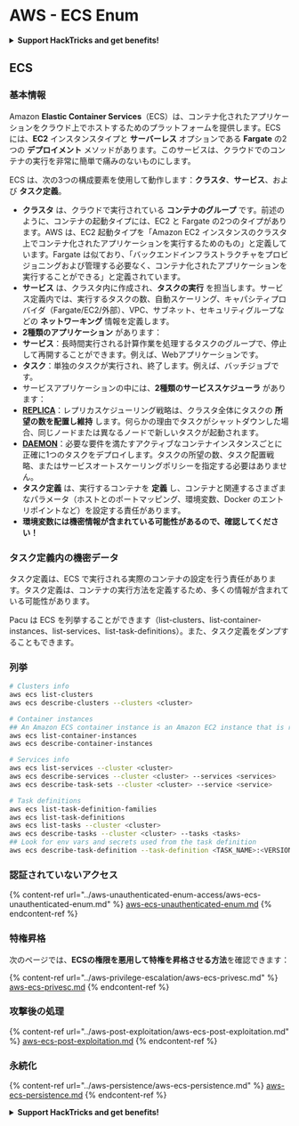 # AWS - ECS Enum

<details>

<summary><strong>Support HackTricks and get benefits!</strong></summary>

* もし **HackTricks で会社の広告を見たい**場合や、**PEASS の最新バージョンをダウンロードしたい**場合は、[**SUBSCRIPTION PLANS**](https://github.com/sponsors/carlospolop) をチェックしてください！
* [**公式の PEASS & HackTricks スワッグ**](https://peass.creator-spring.com) を手に入れましょう
* [**The PEASS Family**](https://opensea.io/collection/the-peass-family) を見つけて、独占的な [**NFTs**](https://opensea.io/collection/the-peass-family) のコレクションを発見しましょう
* 💬 [**Discord グループ**](https://discord.gg/hRep4RUj7f) または [**telegram グループ**](https://t.me/peass) に参加するか、**Twitter** 🐦 [**@carlospolopm**](https://twitter.com/carlospolopm) をフォローしましょう。
* **ハッキングのトリックを共有するために、PR を** [**HackTricks**](https://github.com/carlospolop/hacktricks) **と** [**HackTricks Cloud**](https://github.com/carlospolop/hacktricks-cloud) **の GitHub リポジトリに提出してください。**

</details>

## ECS

### 基本情報

Amazon **Elastic Container Services**（ECS）は、コンテナ化されたアプリケーションをクラウド上でホストするためのプラットフォームを提供します。ECS には、**EC2** インスタンスタイプと **サーバーレス** オプションである **Fargate** の2つの **デプロイメント** メソッドがあります。このサービスは、クラウドでのコンテナの実行を非常に簡単で痛みのないものにします。

ECS は、次の3つの構成要素を使用して動作します：**クラスタ**、**サービス**、および **タスク定義**。

* **クラスタ** は、クラウドで実行されている **コンテナのグループ** です。前述のように、コンテナの起動タイプには、EC2 と Fargate の2つのタイプがあります。AWS は、EC2 起動タイプを「Amazon EC2 インスタンスのクラスタ上でコンテナ化されたアプリケーションを実行するためのもの」と定義しています。Fargate は似ており、「バックエンドインフラストラクチャをプロビジョニングおよび管理する必要なく、コンテナ化されたアプリケーションを実行することができる」と定義されています。
* **サービス** は、クラスタ内に作成され、**タスクの実行** を担当します。サービス定義内では、実行するタスクの数、自動スケーリング、キャパシティプロバイダ（Fargate/EC2/外部）、VPC、サブネット、セキュリティグループなどの **ネットワーキング** 情報を定義します。
* **2種類のアプリケーション** があります：
* **サービス**：長時間実行される計算作業を処理するタスクのグループで、停止して再開することができます。例えば、Webアプリケーションです。
* **タスク**：単独のタスクが実行され、終了します。例えば、バッチジョブです。
* サービスアプリケーションの中には、**2種類のサービススケジューラ** があります：
* [**REPLICA**](https://docs.aws.amazon.com/AmazonECS/latest/developerguide/ecs_services.html)：レプリカスケジューリング戦略は、クラスタ全体にタスクの **所望の数を配置し維持** します。何らかの理由でタスクがシャットダウンした場合、同じノードまたは異なるノードで新しいタスクが起動されます。
* [**DAEMON**](https://docs.aws.amazon.com/AmazonECS/latest/developerguide/ecs_services.html)：必要な要件を満たすアクティブなコンテナインスタンスごとに正確に1つのタスクをデプロイします。タスクの所望の数、タスク配置戦略、またはサービスオートスケーリングポリシーを指定する必要はありません。
* **タスク定義** は、実行するコンテナを **定義** し、コンテナと関連するさまざまなパラメータ（ホストとのポートマッピング、環境変数、Docker のエントリポイントなど）を設定する責任があります。
* **環境変数には機密情報が含まれている可能性があるので、確認してください！**

### タスク定義内の機密データ

タスク定義は、ECS で実行される実際のコンテナの設定を行う責任があります。タスク定義は、コンテナの実行方法を定義するため、多くの情報が含まれている可能性があります。

Pacu は ECS を列挙することができます（list-clusters、list-container-instances、list-services、list-task-definitions）。また、タスク定義をダンプすることもできます。

### 列挙
```bash
# Clusters info
aws ecs list-clusters
aws ecs describe-clusters --clusters <cluster>

# Container instances
## An Amazon ECS container instance is an Amazon EC2 instance that is running the Amazon ECS container agent and has been registered into an Amazon ECS cluster.
aws ecs list-container-instances
aws ecs describe-container-instances

# Services info
aws ecs list-services --cluster <cluster>
aws ecs describe-services --cluster <cluster> --services <services>
aws ecs describe-task-sets --cluster <cluster> --service <service>

# Task definitions
aws ecs list-task-definition-families
aws ecs list-task-definitions
aws ecs list-tasks --cluster <cluster>
aws ecs describe-tasks --cluster <cluster> --tasks <tasks>
## Look for env vars and secrets used from the task definition
aws ecs describe-task-definition --task-definition <TASK_NAME>:<VERSION>
```
### 認証されていないアクセス

{% content-ref url="../aws-unauthenticated-enum-access/aws-ecs-unauthenticated-enum.md" %}
[aws-ecs-unauthenticated-enum.md](../aws-unauthenticated-enum-access/aws-ecs-unauthenticated-enum.md)
{% endcontent-ref %}

### 特権昇格

次のページでは、**ECSの権限を悪用して特権を昇格させる方法**を確認できます：

{% content-ref url="../aws-privilege-escalation/aws-ecs-privesc.md" %}
[aws-ecs-privesc.md](../aws-privilege-escalation/aws-ecs-privesc.md)
{% endcontent-ref %}

### 攻撃後の処理

{% content-ref url="../aws-post-exploitation/aws-ecs-post-exploitation.md" %}
[aws-ecs-post-exploitation.md](../aws-post-exploitation/aws-ecs-post-exploitation.md)
{% endcontent-ref %}

### 永続化

{% content-ref url="../aws-persistence/aws-ecs-persistence.md" %}
[aws-ecs-persistence.md](../aws-persistence/aws-ecs-persistence.md)
{% endcontent-ref %}

<details>

<summary><strong>Support HackTricks and get benefits!</strong></summary>

* もし **HackTricks で会社を宣伝したい** または **PEASS の最新バージョンにアクセスしたい** または **HackTricks を PDF でダウンロードしたい** 場合は、[**SUBSCRIPTION PLANS**](https://github.com/sponsors/carlospolop) をチェックしてください！
* [**公式の PEASS & HackTricks スワッグ**](https://peass.creator-spring.com) を手に入れましょう
* [**The PEASS Family**](https://opensea.io/collection/the-peass-family) を見つけて、独占的な [**NFTs**](https://opensea.io/collection/the-peass-family) のコレクションを発見しましょう
* 💬 [**Discord グループ**](https://discord.gg/hRep4RUj7f) または [**telegram グループ**](https://t.me/peass) に参加するか、**Twitter** 🐦 [**@carlospolopm**](https://twitter.com/carlospolopm) をフォローしましょう。
* **ハッキングのトリックを共有するために、PR を** [**HackTricks**](https://github.com/carlospolop/hacktricks) **と** [**HackTricks Cloud**](https://github.com/carlospolop/hacktricks-cloud) **の GitHub リポジトリに提出してください。**

</details>
